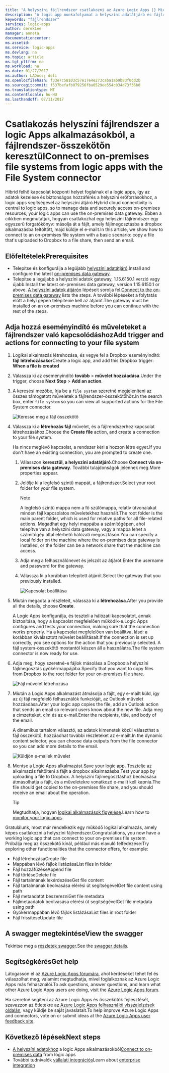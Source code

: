 ```yaml
---
title: "A helyszíni fájlrendszer csatlakozni az Azure Logic Apps |} Microsoft Docs"
description: "A logic app munkafolyamat a helyszíni adatátjáró és fájlrendszer összekötő a helyszíni fájl rendszerekhez történő csatlakozáshoz"
keywords: "fájlrendszer"
services: logic-apps
author: derek1ee
manager: anneta
documentationcenter: 
ms.assetid: 
ms.service: logic-apps
ms.devlang: na
ms.topic: article
ms.tgt_pltfrm: na
ms.workload: na
ms.date: 01/27/2017
ms.author: LADocs; deli
ms.openlocfilehash: f33e7c58103c57e17e4e273caba1ab9b83f0cd2b
ms.sourcegitcommit: f537befafb079256fba0529ee554c034d73f36b0
ms.translationtype: MT
ms.contentlocale: hu-HU
ms.lasthandoff: 07/11/2017
---
```

# <a name="connect-to-on-premises-file-systems-from-logic-apps-with-the-file-system-connector"></a><span data-ttu-id="ccbd2-104">Csatlakozás helyszíni fájlrendszer a logic Apps alkalmazásokból, a fájlrendszer-összekötőn keresztül</span><span class="sxs-lookup"><span data-stu-id="ccbd2-104">Connect to on-premises file systems from logic apps with the File System connector</span></span>

<span data-ttu-id="ccbd2-105">Hibrid felhő kapcsolat központi helyet foglalnak el a logic apps, így az adatok kezelése és biztonságos hozzáférés a helyszíni erőforrásokhoz, a logic apps segítségével az helyszíni átjáró.</span><span class="sxs-lookup"><span data-stu-id="ccbd2-105">Hybrid cloud connectivity is central to logic apps, so to manage data and securely access on-premises resources, your logic apps can use the on-premises data gateway.</span></span> <span data-ttu-id="ccbd2-106">Ebben a cikkben megmutatjuk, hogyan csatlakozhat egy helyszíni fájlrendszer egy egyszerű forgatókönyv: másolja át a fájlt, amely fájlmegosztásba a dropbox alkalmazásba feltöltött, majd küldje el e-mailt.</span><span class="sxs-lookup"><span data-stu-id="ccbd2-106">In this article, we show how to connect to an on-premises file system with a basic scenario: copy a file that's uploaded to Dropbox to a file share, then send an email.</span></span>

## <a name="prerequisites"></a><span data-ttu-id="ccbd2-107">Előfeltételek</span><span class="sxs-lookup"><span data-stu-id="ccbd2-107">Prerequisites</span></span>

- <span data-ttu-id="ccbd2-108">Telepítse és konfigurálja a legújabb [helyszíni adatátjáró](https://www.microsoft.com/download/details.aspx?id=53127).</span><span class="sxs-lookup"><span data-stu-id="ccbd2-108">Install and configure the latest [on-premises data gateway](https://www.microsoft.com/download/details.aspx?id=53127).</span></span>
- <span data-ttu-id="ccbd2-109">Telepítse a legújabb a helyszíni adatok gateway, 1.15.6150.1 verzió vagy újabb.</span><span class="sxs-lookup"><span data-stu-id="ccbd2-109">Install the latest on-premises data gateway, version 1.15.6150.1 or above.</span></span> <span data-ttu-id="ccbd2-110">[A helyszíni adatok átjárón](http://aka.ms/logicapps-gateway) lépéseit sorolja fel.</span><span class="sxs-lookup"><span data-stu-id="ccbd2-110">[Connect to the on-premises data gateway](http://aka.ms/logicapps-gateway) lists the steps.</span></span> <span data-ttu-id="ccbd2-111">A további lépéseket a folytatás előtt a helyi gépen telepítenie kell az átjárót.</span><span class="sxs-lookup"><span data-stu-id="ccbd2-111">The gateway must be installed on an on-premises machine before you can continue with the rest of the steps.</span></span>

## <a name="add-trigger-and-actions-for-connecting-to-your-file-system"></a><span data-ttu-id="ccbd2-112">Adja hozzá eseményindító és műveleteket a fájlrendszer való kapcsolódáshoz</span><span class="sxs-lookup"><span data-stu-id="ccbd2-112">Add trigger and actions for connecting to your file system</span></span>

1. <span data-ttu-id="ccbd2-113">Logikai alkalmazás létrehozása, és vegye fel a Dropbox eseményindító: **fájl létrehozásakor**</span><span class="sxs-lookup"><span data-stu-id="ccbd2-113">Create a logic app, and add this Dropbox trigger: **When a file is created**</span></span> 
2. <span data-ttu-id="ccbd2-114">Válassza ki az eseményindító **tovább** > **művelet hozzáadása**.</span><span class="sxs-lookup"><span data-stu-id="ccbd2-114">Under the trigger, choose **Next Step** > **Add an action**.</span></span> 
3. <span data-ttu-id="ccbd2-115">A keresési mezőbe, írja be a `file system` szeretné megjeleníteni az összes támogatott műveletek a fájlrendszer-összekötőhöz.</span><span class="sxs-lookup"><span data-stu-id="ccbd2-115">In the search box, enter `file system` so you can view all supported actions for the File System connector.</span></span>

   ![Keresse meg a fájl összekötő](media/logic-apps-using-file-connector/search-file-connector.png)

2. <span data-ttu-id="ccbd2-117">Válassza ki a **létrehozás fájl** művelet, és a fájlrendszerhez kapcsolat létrehozásához.</span><span class="sxs-lookup"><span data-stu-id="ccbd2-117">Choose the **Create file** action, and create a connection to your file system.</span></span>

   <span data-ttu-id="ccbd2-118">Ha nincs meglévő kapcsolat, a rendszer kéri a hozzon létre egyet.</span><span class="sxs-lookup"><span data-stu-id="ccbd2-118">If you don't have an existing connection, you are prompted to create one.</span></span>

   1. <span data-ttu-id="ccbd2-119">Válasszon **keresztül, a helyszíni adatátjáró**.</span><span class="sxs-lookup"><span data-stu-id="ccbd2-119">Choose **Connect via on-premises data gateway**.</span></span> <span data-ttu-id="ccbd2-120">További tulajdonságok jelennek meg.</span><span class="sxs-lookup"><span data-stu-id="ccbd2-120">More properties appear.</span></span>
   2. <span data-ttu-id="ccbd2-121">Jelölje ki a legfelső szintű mappát, a fájlrendszer.</span><span class="sxs-lookup"><span data-stu-id="ccbd2-121">Select your root folder for your file system.</span></span>
      
       > [!NOTE]
       > <span data-ttu-id="ccbd2-122">A legfelső szintű mappa nem a fő szülőmappa, relatív útvonalakat minden fájl kapcsolatos műveletekhez használt.</span><span class="sxs-lookup"><span data-stu-id="ccbd2-122">The root folder is the main parent folder, which is used for relative paths for all file-related actions.</span></span> <span data-ttu-id="ccbd2-123">Megadhat egy helyi mappába a számítógépen, ahol telepítve van a helyszíni data gateway, vagy a mappa lehet a számítógép által elérhető hálózati megosztáson.</span><span class="sxs-lookup"><span data-stu-id="ccbd2-123">You can specify a local folder on the machine where the on-premises data gateway is installed, or the folder can be a network share that the machine can access.</span></span>

   3. <span data-ttu-id="ccbd2-124">Adja meg a felhasználónevet és jelszót az átjárót.</span><span class="sxs-lookup"><span data-stu-id="ccbd2-124">Enter the username and password for the gateway.</span></span>
   4. <span data-ttu-id="ccbd2-125">Válassza ki a korábban telepített átjárót.</span><span class="sxs-lookup"><span data-stu-id="ccbd2-125">Select the gateway that you previously installed.</span></span>

       ![Kapcsolat beállítása](media/logic-apps-using-file-connector/create-file.png)

3. <span data-ttu-id="ccbd2-127">Miután megadta a részleteit, válassza ki a **létrehozása**.</span><span class="sxs-lookup"><span data-stu-id="ccbd2-127">After you provide all the details, choose **Create**.</span></span> 

   <span data-ttu-id="ccbd2-128">A Logic Apps konfigurálja, és teszteli a hálózati kapcsolatot, annak biztosítása, hogy a kapcsolat megfelelően működik-e.</span><span class="sxs-lookup"><span data-stu-id="ccbd2-128">Logic Apps configures and tests your connection, making sure that the connection works properly.</span></span> 
   <span data-ttu-id="ccbd2-129">Ha a kapcsolat megfelelően van beállítva, lásd: a korábban kiválasztott művelet beállításait.</span><span class="sxs-lookup"><span data-stu-id="ccbd2-129">If the connection is set up correctly, you see options for the action that you previously selected.</span></span> 
   <span data-ttu-id="ccbd2-130">A fájl system-összekötő mostantól készen áll a használatra.</span><span class="sxs-lookup"><span data-stu-id="ccbd2-130">The file system connector is now ready for use.</span></span>

4. <span data-ttu-id="ccbd2-131">Adja meg, hogy szeretné-e fájlok másolása a Dropbox a helyszíni fájlmegosztás gyökérmappájába.</span><span class="sxs-lookup"><span data-stu-id="ccbd2-131">Specify that you want to copy files from Dropbox to the root folder for your on-premises file share.</span></span>

   ![Fájl művelet létrehozása](media/logic-apps-using-file-connector/create-file-filled.png)

5. <span data-ttu-id="ccbd2-133">Miután a Logic Apps alkalmazást átmásolja a fájlt, egy e-mailt küld, így az új fájl megfelelő felhasználók funkcióját, az Outlook művelet hozzáadása.</span><span class="sxs-lookup"><span data-stu-id="ccbd2-133">After your logic app copies the file, add an Outlook action that sends an email so relevant users know about the new file.</span></span> <span data-ttu-id="ccbd2-134">Adja meg a címzetteket, cím és az e-mail.</span><span class="sxs-lookup"><span data-stu-id="ccbd2-134">Enter the recipients, title, and body of the email.</span></span> 

   <span data-ttu-id="ccbd2-135">A dinamikus tartalom választó, az adatok kimenetek közül választhat a fájl összekötő, hozzáadhat további részleteket az e-mailt.</span><span class="sxs-lookup"><span data-stu-id="ccbd2-135">In the dynamic content selector, you can choose data outputs from the file connector so you can add more details to the email.</span></span>

   ![Küldjön e-mailek művelet](media/logic-apps-using-file-connector/send-email.png)

6. <span data-ttu-id="ccbd2-137">Mentse a Logic Apps alkalmazást.</span><span class="sxs-lookup"><span data-stu-id="ccbd2-137">Save your logic app.</span></span> <span data-ttu-id="ccbd2-138">Tesztelje az alkalmazás feltölteni a fájlt a dropbox alkalmazásba.</span><span class="sxs-lookup"><span data-stu-id="ccbd2-138">Test your app by uploading a file to Dropbox.</span></span> <span data-ttu-id="ccbd2-139">A helyszíni fájlmegosztáshoz beolvasása átmásolhatja a fájlt, és a műveletekre vonatkozó e-mailt kell kapnia.</span><span class="sxs-lookup"><span data-stu-id="ccbd2-139">The file should get copied to the on-premises file share, and you should receive an email about the operation.</span></span>

   > [!TIP] 
   > <span data-ttu-id="ccbd2-140">Megtudhatja, hogyan [logikai alkalmazások figyelése](../logic-apps/logic-apps-monitor-your-logic-apps.md).</span><span class="sxs-lookup"><span data-stu-id="ccbd2-140">Learn how to [monitor your logic apps](../logic-apps/logic-apps-monitor-your-logic-apps.md).</span></span>

<span data-ttu-id="ccbd2-141">Gratulálunk, most már rendelkezik egy működő logikai alkalmazás, amely képes csatlakozni a helyszíni fájlrendszer.</span><span class="sxs-lookup"><span data-stu-id="ccbd2-141">Congratulations, you now have a working logic app that can connect to your on-premises file system.</span></span> <span data-ttu-id="ccbd2-142">Próbálja meg az összekötő kínál, például más elavuló felfedezése:</span><span class="sxs-lookup"><span data-stu-id="ccbd2-142">Try exploring other functionalities that the connector offers, for example:</span></span>

- <span data-ttu-id="ccbd2-143">Fájl létrehozása</span><span class="sxs-lookup"><span data-stu-id="ccbd2-143">Create file</span></span>
- <span data-ttu-id="ccbd2-144">Mappában lévő fájlok listázása</span><span class="sxs-lookup"><span data-stu-id="ccbd2-144">List files in folder</span></span>
- <span data-ttu-id="ccbd2-145">Fájl hozzáfűzése</span><span class="sxs-lookup"><span data-stu-id="ccbd2-145">Append file</span></span>
- <span data-ttu-id="ccbd2-146">Fájl törlése</span><span class="sxs-lookup"><span data-stu-id="ccbd2-146">Delete file</span></span>
- <span data-ttu-id="ccbd2-147">Fájl tartalmának lekérdezése</span><span class="sxs-lookup"><span data-stu-id="ccbd2-147">Get file content</span></span>
- <span data-ttu-id="ccbd2-148">Fájl tartalmának beolvasása elérési út segítségével</span><span class="sxs-lookup"><span data-stu-id="ccbd2-148">Get file content using path</span></span>
- <span data-ttu-id="ccbd2-149">Fájl metaadatot beszerezni</span><span class="sxs-lookup"><span data-stu-id="ccbd2-149">Get file metadata</span></span>
- <span data-ttu-id="ccbd2-150">Fájlmetaadatok beolvasása elérési út segítségével</span><span class="sxs-lookup"><span data-stu-id="ccbd2-150">Get file metadata using path</span></span>
- <span data-ttu-id="ccbd2-151">Gyökérmappában lévő fájlok listázása</span><span class="sxs-lookup"><span data-stu-id="ccbd2-151">List files in root folder</span></span>
- <span data-ttu-id="ccbd2-152">Fájl frissítése</span><span class="sxs-lookup"><span data-stu-id="ccbd2-152">Update file</span></span>

## <a name="view-the-swagger"></a><span data-ttu-id="ccbd2-153">A swagger megtekintése</span><span class="sxs-lookup"><span data-stu-id="ccbd2-153">View the swagger</span></span>
<span data-ttu-id="ccbd2-154">Tekintse meg a [részletek swagger](/connectors/fileconnector/).</span><span class="sxs-lookup"><span data-stu-id="ccbd2-154">See the [swagger details](/connectors/fileconnector/).</span></span> 

## <a name="get-help"></a><span data-ttu-id="ccbd2-155">Segítségkérés</span><span class="sxs-lookup"><span data-stu-id="ccbd2-155">Get help</span></span>

<span data-ttu-id="ccbd2-156">Látogasson el az [Azure Logic Apps fórumára](https://social.msdn.microsoft.com/Forums/en-US/home?forum=azurelogicapps), ahol kérdéseket tehet fel és válaszolhat meg, valamint megtudhatja, mivel foglalkoznak az Azure Logic Apps más felhasználói.</span><span class="sxs-lookup"><span data-stu-id="ccbd2-156">To ask questions, answer questions, and learn what other Azure Logic Apps users are doing, visit the [Azure Logic Apps forum](https://social.msdn.microsoft.com/Forums/en-US/home?forum=azurelogicapps).</span></span>

<span data-ttu-id="ccbd2-157">Ha szeretné segíteni az Azure Logic Apps és összekötők fejlesztését, szavazzon az ötletekre az [Azure Logic Apps felhasználói visszajelzések oldalán](http://aka.ms/logicapps-wish), vagy küldje be saját javaslatait.</span><span class="sxs-lookup"><span data-stu-id="ccbd2-157">To help improve Azure Logic Apps and connectors, vote on or submit ideas at the [Azure Logic Apps user feedback site](http://aka.ms/logicapps-wish).</span></span>

## <a name="next-steps"></a><span data-ttu-id="ccbd2-158">Következő lépések</span><span class="sxs-lookup"><span data-stu-id="ccbd2-158">Next steps</span></span>

- <span data-ttu-id="ccbd2-159">[A helyszíni adatokhoz](../logic-apps/logic-apps-gateway-connection.md) a logic Apps alkalmazásokból</span><span class="sxs-lookup"><span data-stu-id="ccbd2-159">[Connect to on-premises data](../logic-apps/logic-apps-gateway-connection.md) from logic apps</span></span>
- <span data-ttu-id="ccbd2-160">További tudnivalók [vállalati integrációs](../logic-apps/logic-apps-enterprise-integration-overview.md)</span><span class="sxs-lookup"><span data-stu-id="ccbd2-160">Learn about [enterprise integration](../logic-apps/logic-apps-enterprise-integration-overview.md)</span></span>
